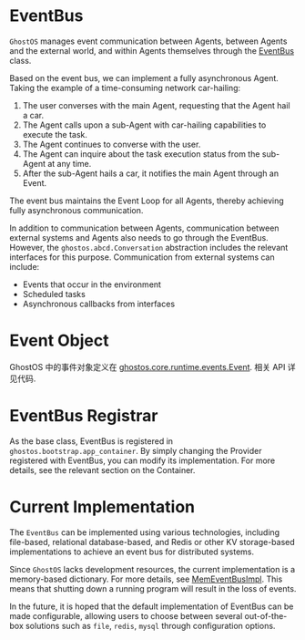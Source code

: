 # EventBus

`GhostOS` manages event communication between Agents, between Agents and the external world, and within Agents
themselves through the [EventBus](https://github.com/ghost-in-moss/GhostOS/tree/main/libs/ghostos/ghostos/core/runtime/events.py) class.

Based on the event bus, we can implement a fully asynchronous Agent. Taking the example of a time-consuming network
car-hailing:

1. The user converses with the main Agent, requesting that the Agent hail a car.
2. The Agent calls upon a sub-Agent with car-hailing capabilities to execute the task.
3. The Agent continues to converse with the user.
4. The Agent can inquire about the task execution status from the sub-Agent at any time.
5. After the sub-Agent hails a car, it notifies the main Agent through an Event.

The event bus maintains the Event Loop for all Agents, thereby achieving fully asynchronous communication.

In addition to communication between Agents, communication between external systems and Agents also needs to go through
the EventBus. However, the `ghostos.abcd.Conversation` abstraction includes the relevant interfaces for this purpose.
Communication from external systems can include:

* Events that occur in the environment
* Scheduled tasks
* Asynchronous callbacks from interfaces

# Event Object

GhostOS
中的事件对象定义在 [ghostos.core.runtime.events.Event](https://github.com/ghost-in-moss/GhostOS/tree/main/libs/ghostos/ghostos/core/runtime/events.py).
相关 API 详见代码.

# EventBus Registrar

As the base class, EventBus is registered in `ghostos.bootstrap.app_container`. By simply changing the Provider
registered with EventBus, you can modify its implementation. For more details, see the relevant section on the
Container.

# Current Implementation

The `EventBus` can be implemented using various technologies, including file-based, relational database-based, and Redis
or other KV storage-based implementations to achieve an event bus for distributed systems.

Since `GhostOS` lacks development resources, the current implementation is a memory-based dictionary. For more details,
see [MemEventBusImpl](https://github.com/ghost-in-moss/GhostOS/tree/main/libs/ghostos/ghostos/framework/eventbuses/memimpl.py). This means that
shutting down a running program will result in the loss of events.

In the future, it is hoped that the default implementation of EventBus can be made configurable, allowing users to
choose between several out-of-the-box solutions such as `file`, `redis`, `mysql` through configuration options.